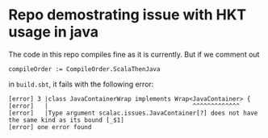 # Repo demostrating issue with HKT usage in java

The code in this repo compiles fine as it is currently. But if we comment out 

```
compileOrder := CompileOrder.ScalaThenJava
```

in `build.sbt`, it fails with the following error:

```
[error] 3 |class JavaContainerWrap implements Wrap<JavaContainer> {
[error]   |                                        ^^^^^^^^^^^^^
[error]   |Type argument scalac.issues.JavaContainer[?] does not have the same kind as its bound [_$1]
[error] one error found
```
